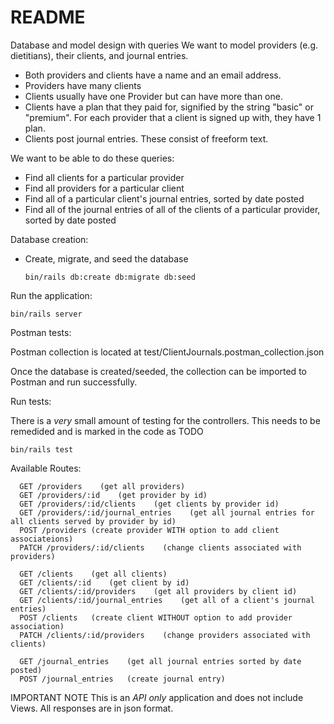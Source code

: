 # README

Database and model design with queries
We want to model providers (e.g. dietitians), their clients, and journal entries.

* Both providers and clients have a name and an email address.
* Providers have many clients
* Clients usually have one Provider but can have more than one.
* Clients have a plan that they paid for, signified by the string "basic" or "premium". For each provider that a client is signed up with, they have 1 plan.
* Clients post journal entries. These consist of freeform text.
 

We want to be able to do these queries:

* Find all clients for a particular provider
* Find all providers for a particular client
* Find all of a particular client's journal entries, sorted by date posted
* Find all of the journal entries of all of the clients of a particular provider, sorted by date posted


Database creation:

* Create, migrate, and seed the database

  ```bin/rails db:create db:migrate db:seed```
 
Run the application:

  ```bin/rails server```

Postman tests:

Postman collection is located at test/ClientJournals.postman_collection.json

Once the database is created/seeded, the collection can be imported to Postman and run successfully.

Run tests:

There is a *very* small amount of testing for the controllers. This needs to be remedided and is marked in the code as TODO

  ```bin/rails test```
  
Available Routes:
```
  GET /providers    (get all providers)
  GET /providers/:id    (get provider by id)
  GET /providers/:id/clients    (get clients by provider id) 
  GET /providers/:id/journal_entries    (get all journal entries for all clients served by provider by id)
  POST /providers (create provider WITH option to add client associateions)
  PATCH /providers/:id/clients    (change clients associated with providers)
  
  GET /clients    (get all clients)
  GET /clients/:id    (get client by id)
  GET /clients/:id/providers    (get all providers by client id)
  GET /clients/:id/journal_entries    (get all of a client's journal entries)
  POST /clients   (create client WITHOUT option to add provider association)
  PATCH /clients/:id/providers    (change providers associated with clients)

  GET /journal_entries    (get all journal entries sorted by date posted)
  POST /journal_entries   (create journal entry)
```
  
IMPORTANT NOTE
This is an *API only* application and does not include Views. All responses are in json format.
